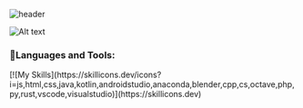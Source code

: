 ![header](https://capsule-render.vercel.app/api?type=waving&color=gradient&height=100&section=header&text=🍀🍄Hey%20Everyone!🍄🍀&fontSize=50)

![Alt text](https://spotify-recently-played-readme.vercel.app/api?user=malaklovesunicorns&unique={true|1|on|yes})

<h3 align="left">🚀Languages and Tools:</h3>
[![My Skills](https://skillicons.dev/icons?i=js,html,css,java,kotlin,androidstudio,anaconda,blender,cpp,cs,octave,php,py,rust,vscode,visualstudio)](https://skillicons.dev)


